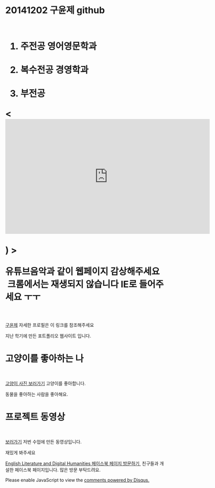 <html>
<head>
  <h1>20141202 구윤제 github<h1>
  <meta charset="utf-8">
</head>
<body>
  <ol>
    <li>주전공 영어영문학과</li>
    <li>복수전공 경영학과</li>
    <li>부전공 </li>


 </ol>
 
  <p>
    <  <iframe width="640" height="360" src="http://www.youtube.com/embed/i0p1bmr0EmE?version=3&vq=highres" frameborder="0" allowfullscreen></iframe><br><br>)
></iframe>
  </p>
  <p><a 
  </ol>
  <p>
  </p>
  <p><a 
  <h1>유튜브음악과 같이 웹페이지 감상해주세요  크롬에서는 재생되지 않습니다 IE로 들어주세요 ㅜㅜ   </h1>
  <p><a href="https://guchoongje.wixsite.com/yoonje" target="_blank" title="html5 specification">구윤제</a> 자세한 프로필은 이 링크를 참조해주세요
  </p>지난 학기에 만든 포트폴리오 웹사이트 입니다.

  <h1>고양이를 좋아하는 나</h1>
  <p><a href="https://www.facebook.com/search/top/?q=%EB%82%98%EB%A5%BC%20%EB%B6%80%EB%A5%B4%EB%8A%94%20%EA%B3%A0%EC%96%91%EC%9D%B4">고양이 사진 보러가기</a> 고양이를 좋아합니다.
  </p>동물을 좋아하는 사람을 좋아해요.

  <h1>프로젝트 동영상 </h1>
  <p><a href="https://www.youtube.com/watch?v=iTCZ9hG69Qk" target="_blank" title="html5 specification">보러가기</a> 저번 수업에 만든 동영상입니다.
  </p>재밌게 봐주세요
  <p><a href="https://www.facebook.com/ELnDH/?modal=composer&notif_id=1521526126231023&notif_t=aymt_make_page_post_tip&ref=notif">English Literature and Digital Humanities 페이스북 페이지 방문하기 </a> 친구들과 개설한 페이스북 페이지입니다. 많은 방문 부탁드려요.
    </p>
  <!--Start of Tawk.to Script-->
<script type="text/javascript">
var Tawk_API=Tawk_API||{}, Tawk_LoadStart=new Date();
(function(){
var s1=document.createElement("script"),s0=document.getElementsByTagName("script")[0];
s1.async=true;
s1.src='https://embed.tawk.to/57a72994c11fe69b0bd8fa90/default';
s1.charset='UTF-8';
s1.setAttribute('crossorigin','*');
s0.parentNode.insertBefore(s1,s0);
})();
</script>
<!--End of Tawk.to Script-->
  </p>
  <p>
    <div id="disqus_thread"></div>
<script>

/**
*  RECOMMENDED CONFIGURATION VARIABLES: EDIT AND UNCOMMENT THE SECTION BELOW TO INSERT DYNAMIC VALUES FROM YOUR PLATFORM OR CMS.
*  LEARN WHY DEFINING THESE VARIABLES IS IMPORTANT: https://disqus.com/admin/universalcode/#configuration-variables*/
/*
var disqus_config = function () {
this.page.url = PAGE_URL;  // Replace PAGE_URL with your page's canonical URL variable
this.page.identifier = PAGE_IDENTIFIER; // Replace PAGE_IDENTIFIER with your page's unique identifier variable
};
*/
(function() { // DON'T EDIT BELOW THIS LINE
var d = document, s = d.createElement('script');
s.src = 'https://web1-2.disqus.com/embed.js';
s.setAttribute('data-timestamp', +new Date());
(d.head || d.body).appendChild(s);
})();
</script>
<noscript>Please enable JavaScript to view the <a href="https://disqus.com/?ref_noscript">comments powered by Disqus.</a></noscript>


